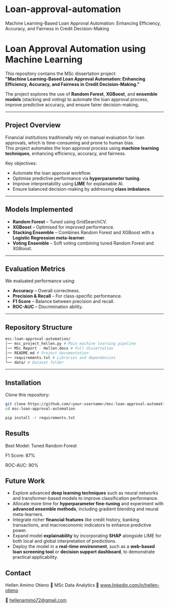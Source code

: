 # Loan-approval-automation
Machine Learning-Based Loan Approval Automation: Enhancing Efficiency, Accuracy, and Fairness in Credit Decision-Making
# Loan Approval Automation using Machine Learning

This repository contains the MSc dissertation project:  
**"Machine Learning-Based Loan Approval Automation: Enhancing Efficiency, Accuracy, and Fairness in Credit Decision-Making."**  

The project explores the use of **Random Forest**, **XGBoost**, and **ensemble models** (stacking and voting) to automate the loan approval process, improve predictive accuracy, and ensure fairer decision-making.

---

## Project Overview
Financial institutions traditionally rely on manual evaluation for loan approvals, which is time-consuming and prone to human bias.  
This project automates the loan approval process using **machine learning techniques**, enhancing efficiency, accuracy, and fairness.

Key objectives:
- Automate the loan approval workflow.
- Optimise predictive performance via **hyperparameter tuning**.
- Improve interpretability using **LIME** for explainable AI.
- Ensure balanced decision-making by addressing **class imbalance**.

---

## Models Implemented
- **Random Forest** – Tuned using GridSearchCV.
- **XGBoost** – Optimised for improved performance.
- **Stacking Ensemble** – Combines Random Forest and XGBoost with a **Logistic Regression meta-learner**.
- **Voting Ensemble** – Soft voting combining tuned Random Forest and XGBoost.

---

## Evaluation Metrics
We evaluated performance using:
- **Accuracy** – Overall correctness.
- **Precision & Recall** – For class-specific performance.
- **F1 Score** – Balance between precision and recall.
- **ROC-AUC** – Discrimination ability.

---

## Repository Structure
```bash
msc-loan-approval-automation/
│── msc_project_hellen.py # Main machine learning pipeline
│── MSc Report - Hellen.docx # Full dissertation
│── README.md # Project documentation
│── requirements.txt # Libraries and dependencies
└── data/ # Dataset folder 
```

---

## Installation
Clone this repository:
```bash
git clone https://github.com/<your-username>/msc-loan-approval-automation.git
cd msc-loan-approval-automation

pip install -r requirements.txt
```

## Results

Best Model: Tuned Random Forest

F1 Score: 87%

ROC-AUC: 90%

## Future Work

- Explore advanced **deep learning techniques** such as neural networks and transformer-based models to improve classification performance.  
- Allocate more time for **hyperparameter fine-tuning** and experiment with **advanced ensemble methods**, including gradient blending and neural meta-learners.  
- Integrate richer **financial features** like credit history, banking transactions, and macroeconomic indicators to enhance predictive power.  
- Expand model **explainability** by incorporating **SHAP** alongside LIME for both local and global interpretation of predictions.  
- Deploy the model in a **real-time environment**, such as a **web-based loan screening tool** or **decision support dashboard**, to demonstrate practical applicability.

## Contact

Hellen Amimo Otieno
📍 MSc Data Analytics
🔗 www.linkedin.com/in/hellen-otieno

📧 hellenamimo72@gmail.com
